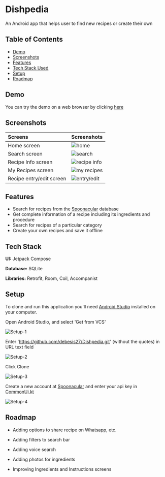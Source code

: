 
# Dishpedia

An Android app that helps user to find new recipes or create their own


## Table of Contents

* [Demo](#Demo)
* [Screenshots](#Screenshots)
* [Features](#Features)
* [Tech Stack Used](#Tech-Stack)
* [Setup](#Setup)
* [Roadmap](#Roadmap)

## Demo

You can try the demo on a web browser by clicking [here](https://appetize.io/app/6phxn6r42pgmud7bbhxfjstyqy)


## Screenshots

| Screens                  | Screenshots                             |
|:-------------------------|:----------------------------------------|
| Home screen              | ![home](/ReadMe-Images/ss-1.png)        |
| Search screen            | ![search](/ReadMe-Images/ss-2.png)      |
| Recipe Info screen       | ![recipe info](/ReadMe-Images/ss-3.png) |
| My Recipes screen        | ![my recipes](/ReadMe-Images/ss-4.png)  |
| Recipe entry/edit screen | ![entry/edit](/ReadMe-Images/ss-5.png)  |



## Features

- Search for recipes from the [Spoonacular](https://spoonacular.com/) database
- Get complete information of a recipe including its ingredients and procedure
- Search for recipes of a particular category
- Create your own recipes and save it offline
## Tech Stack

**UI:** Jetpack Compose

**Database:** SQLite

**Libraries:** Retrofit, Room, Coil, Accompanist


## Setup

To clone and run this application you'll need [Android Studio](https://developer.android.com/studio) installed on your computer.

Open Android Studio, and select 'Get from VCS'

![Setup-1](/ReadMe-Images/Setup-1.png)

Enter 'https://github.com/debesis27/Dishpedia.git' (without the quotes) in URL text field

![Setup-2](/ReadMe-Images/Setup-2.png)

Click Clone

![Setup-3](/ReadMe-Images/Setup-3.png)

Create a new account at [Spoonacular](https://spoonacular.com/registeremail) and enter your api key in [CommonUi.kt](https://github.com/debesis27/Dishpedia/blob/master/app/src/main/java/com/example/dishpedia/utils/Constants.kt)

![Setup-4](/ReadMe-Images/Setup-4.png)
## Roadmap

- Adding options to share recipe on Whatsapp, etc.

- Adding filters to search bar

- Adding voice search

- Adding photos for ingredients

- Improving Ingredients and Instructions screens

